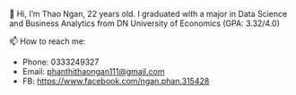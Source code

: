 👋 Hi, I’m Thao Ngan, 22 years old. I graduated with a major in Data Science and Business Analytics from DN University of Economics (GPA:   3.32/4.0)

📫 How to reach me:
- Phone: 0333249327
- Email: phanthithaongan111@gmail.com
- FB: https://www.facebook.com/ngan.phan.315428 

<!---
NganU1105/NganU1105 is a ✨ special ✨ repository because its `README.md` (this file) appears on your GitHub profile.
You can click the Preview link to take a look at your changes.
--->
